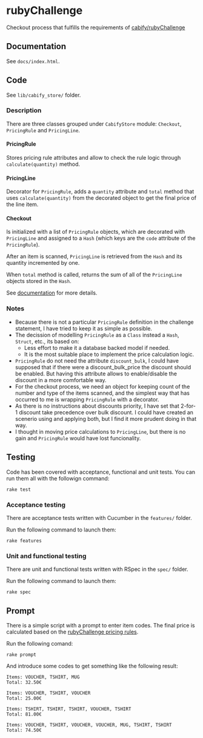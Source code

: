 # rubyChallenge

Checkout process that fulfills the requirements of [cabify/rubyChallenge](https://github.com/cabify/rubyChallenge)

## Documentation

See `docs/index.html`.

## Code

See `lib/cabify_store/` folder.

### Description

There are three classes grouped under `CabifyStore` module: `Checkout`, `PricingRule` and `PricingLine`.  

#### PricingRule

Stores pricing rule attributes and allow to check the rule logic through `calculate(quantity)` method.

#### PricingLine

Decorator for `PricingRule`, adds a `quantity` attribute and `total` method that uses `calculate(quantity)` from the decorated object to get the final price of the line item.

#### Checkout

Is initialized with a list of `PricingRule` objects, which are decorated with `PricingLine` and assigned to a `Hash` (which keys are the `code` attribute of the `PricingRule`).

After an item is scanned, `PricingLine` is retrieved from the `Hash` and its quantity incremented by one.

When `total` method is called, returns the sum of all of the `PricingLine` objects stored in the `Hash`.

See [documentation](#documentation) for more details.

### Notes

- Because there is not a particular `PricingRule` definition in the challenge statement, I have tried to keep it as simple as possible.
- The decission of modelling `PricingRule` as a `Class` instead a `Hash`, `Struct`, etc., its based on:
	- Less effort to make it a database backed model if needed.
	- It is the most suitable place to implement the price calculation logic.
- `PricingRule` do not need the attribute `discount_bulk`, I could have supposed that if there were a discount_bulk_price the discount should be enabled. But having this attribute allows to enable/disable the discount in a more comfortable way.
- For the checkout process, we need an object for keeping count of the number and type of the items scanned, and the simplest way that has occurred to me is wrapping `PricingRule` with a decorator.
- As there is no instructions about discounts priority, I have set that 2-for-1 discount take precedence over bulk discount. I could have created an scenerio using and applying both, but I find it more prudent doing in that way.
- I thought in moving price calculations to `PricingLine`, but there is no gain and `PricingRule` would have lost funcionality.

## Testing

Code has been covered with acceptance, functional and unit tests. You can run them all with the followign command:

`rake test`

### Acceptance testing

There are acceptance tests written with Cucumber in the `features/` folder.

Run the following command to launch them:

`rake features`

### Unit and functional testing

There are unit and functional tests written with RSpec in the `spec/` folder.

Run the following command to launch them:

`rake spec`

## Prompt

There is a simple script with a prompt to enter item codes. The final price is calculated based on the [rubyChallenge pricing rules](https://github.com/cabify/rubyChallenge#besides-providing-exceptional-transportation-services-cabify-also-runs-a-physical-store-which-sells-only-3-products).

Run the following comand:

`rake prompt`

And introduce some codes to get something like the following result:

```
Items: VOUCHER, TSHIRT, MUG
Total: 32.50€

Items: VOUCHER, TSHIRT, VOUCHER
Total: 25.00€

Items: TSHIRT, TSHIRT, TSHIRT, VOUCHER, TSHIRT
Total: 81.00€

Items: VOUCHER, TSHIRT, VOUCHER, VOUCHER, MUG, TSHIRT, TSHIRT
Total: 74.50€
```
